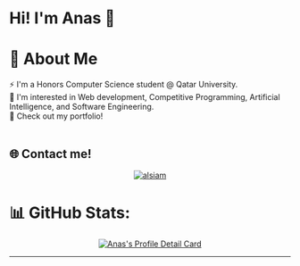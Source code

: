 # Hi! I'm Anas 👋
# :dizzy: About Me
:zap: I'm a Honors Computer Science student @ Qatar University.<br>
:speech_balloon: I'm interested in Web development, Competitive Programming, Artificial Intelligence, and Software Engineering.<br>
:telescope: Check out my portfolio!<br><br>

## :globe_with_meridians: Contact me!
<p align="center">

 <a href="https://www.linkedin.com/in/anas-rustom-6b09632a2/" target="_blank">
  <img src="https://img.shields.io/badge/LinkedIn-0077B5?style=for-the-badge&logo=linkedin&logoColor=white" alt="alsiam"/>
 </a>

</p>


# :bar_chart: GitHub Stats:
<p align="center">
  <a href="[https://github.com/anasrustom](https://www.linkedin.com/in/anas-rustom-6b09632a2/)">
    <img src="http://github-profile-summary-cards.vercel.app/api/cards/profile-details?username=anasrustom&theme=gruvbox" alt="Anas's Profile Detail Card"/>
  </a>
        <br/>

</p>

<!--
![](https://github-readme-stats.vercel.app/api/top-langs/?username=anasrustom&theme=midnight-purple&hide_border=false&include_all_commits=true&count_private=false&layout=compact) -->


---




